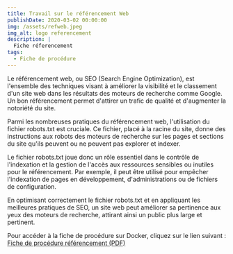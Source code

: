 ```yaml
---
title: Travail sur le référencement Web
publishDate: 2020-03-02 00:00:00
img: /assets/refweb.jpeg
img_alt: logo referencement
description: |
  Fiche réferencement
tags:
  - Fiche de procédure
---
```


Le référencement web, ou SEO (Search Engine Optimization), est l'ensemble des techniques visant à améliorer la visibilité et le classement d'un site web dans les résultats des moteurs de recherche comme Google. Un bon référencement permet d'attirer un trafic de qualité et d'augmenter la notoriété du site.

Parmi les nombreuses pratiques du référencement web, l'utilisation du fichier robots.txt est cruciale. Ce fichier, placé à la racine du site, donne des instructions aux robots des moteurs de recherche sur les pages et sections du site qu'ils peuvent ou ne peuvent pas explorer et indexer. 

Le fichier robots.txt joue donc un rôle essentiel dans le contrôle de l'indexation et la gestion de l'accès aux ressources sensibles ou inutiles pour le référencement. Par exemple, il peut être utilisé pour empêcher l'indexation de pages en développement, d'administrations ou de fichiers de configuration.

En optimisant correctement le fichier robots.txt et en appliquant les meilleures pratiques de SEO, un site web peut améliorer sa pertinence aux yeux des moteurs de recherche, attirant ainsi un public plus large et pertinent.

Pour accéder à la fiche de procédure sur Docker, cliquez sur le lien suivant : [Fiche de procédure référencement (PDF)](/assets/Referencement.pdf)